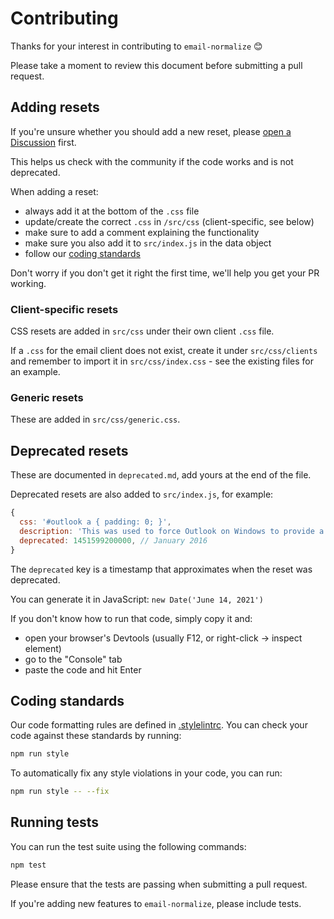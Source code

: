 # Contributing

Thanks for your interest in contributing to `email-normalize` 😊

Please take a moment to review this document before submitting a pull request.

## Adding resets

If you're unsure whether you should add a new reset, please [open a Discussion](https://github.com/maizzle/email-normalize/discussions/new) first.

This helps us check with the community if the code works and is not deprecated.

When adding a reset:

- always add it at the bottom of the `.css` file
- update/create the correct `.css` in `/src/css` (client-specific, see below)
- make sure to add a comment explaining the functionality
- make sure you also add it to `src/index.js` in the data object
- follow our [coding standards](#coding-standards)

Don't worry if you don't get it right the first time, we'll help you get your PR working.

### Client-specific resets

CSS resets are added in `src/css` under their own client `.css` file.

If a `.css` for the email client does not exist, create it under `src/css/clients` and remember to import it in `src/css/index.css` - see the existing files for an example.

### Generic resets

These are added in `src/css/generic.css`.

## Deprecated resets

These are documented in `deprecated.md`, add yours at the end of the file.

Deprecated resets are also added to `src/index.js`, for example:

```js
{
  css: '#outlook a { padding: 0; }',
  description: 'This was used to force Outlook on Windows to provide a "View in Browser" message that the user could click to view the email in their browser',
  deprecated: 1451599200000, // January 2016
}
```

The `deprecated` key is a timestamp that approximates when the reset was deprecated.

You can generate it in JavaScript: `new Date('June 14, 2021')`

If you don't know how to run that code, simply copy it and:

- open your browser's Devtools (usually F12, or right-click -> inspect element)
- go to the "Console" tab
- paste the code and hit Enter

## Coding standards

Our code formatting rules are defined in [.stylelintrc](https://github.com/maizzle/email-normalize/blob/main/.stylelintrc.json). You can check your code against these standards by running:

```sh
npm run style
```

To automatically fix any style violations in your code, you can run:

```sh
npm run style -- --fix
```

## Running tests

You can run the test suite using the following commands:

```sh
npm test
```

Please ensure that the tests are passing when submitting a pull request.

If you're adding new features to `email-normalize`, please include tests.
